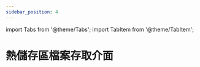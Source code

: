 ```yaml
---
sidebar_position: 4
---
```


import Tabs from '@theme/Tabs';
import TabItem from '@theme/TabItem';

# 熱儲存區檔案存取介面

